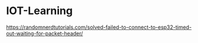 # IOT-Learning

https://randomnerdtutorials.com/solved-failed-to-connect-to-esp32-timed-out-waiting-for-packet-header/
